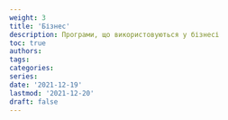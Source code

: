 ```yaml
---
weight: 3
title: 'Бізнес'
description: Програми, що використовуються у бізнесі
toc: true
authors:
tags:
categories:
series:
date: '2021-12-19'
lastmod: '2021-12-20'
draft: false
---
```

